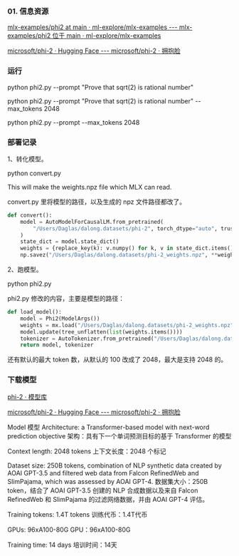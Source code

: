 ### 01. 信息资源

[mlx-examples/phi2 at main · ml-explore/mlx-examples --- mlx-examples/phi2 位于 main · ml-explore/mlx-examples](https://github.com/ml-explore/mlx-examples/tree/main/phi2)

[microsoft/phi-2 · Hugging Face --- microsoft/phi-2 · 拥抱脸](https://huggingface.co/microsoft/phi-2)

### 运行

python phi2.py --prompt "Prove that sqrt(2) is rational number"

python phi2.py --prompt "Prove that sqrt(2) is rational number" --max_tokens 2048

python phi2.py --prompt <your prompt here> --max_tokens 2048


### 部署记录

1、转化模型。

python convert.py

This will make the weights.npz file which MLX can read.

convert.py 里将模型的路径，以及生成的 npz 文件路径都改了。

```py
def convert():
    model = AutoModelForCausalLM.from_pretrained(
        "/Users/Daglas/dalong.datasets/phi-2", torch_dtype="auto", trust_remote_code=True
    )
    state_dict = model.state_dict()
    weights = {replace_key(k): v.numpy() for k, v in state_dict.items()}
    np.savez("/Users/Daglas/dalong.datasets/phi-2_weights.npz", **weights)
```

2、跑模型。

python phi2.py

phi2.py 修改的内容，主要是模型的路径：

```py
def load_model():
    model = Phi2(ModelArgs())
    weights = mx.load("/Users/Daglas/dalong.datasets/phi-2_weights.npz")
    model.update(tree_unflatten(list(weights.items())))
    tokenizer = AutoTokenizer.from_pretrained("/Users/Daglas/dalong.datasets/phi-2", trust_remote_code=True)
    return model, tokenizer
```

还有默认的最大 token 数，从默认的 100 改成了 2048，最大是支持 2048 的。


### 下载模型

[phi-2 · 模型库](https://www.modelscope.cn/models/mengzhao/phi-2/summary)

[microsoft/phi-2 · Hugging Face --- microsoft/phi-2 · 拥抱脸](https://huggingface.co/microsoft/phi-2)

Model  模型
Architecture: a Transformer-based model with next-word prediction objective
架构：具有下一个单词预测目标的基于 Transformer 的模型

Context length: 2048 tokens
上下文长度：2048 个标记

Dataset size: 250B tokens, combination of NLP synthetic data created by AOAI GPT-3.5 and filtered web data from Falcon RefinedWeb and SlimPajama, which was assessed by AOAI GPT-4.
数据集大小：250B token，结合了 AOAI GPT-3.5 创建的 NLP 合成数据以及来自 Falcon RefinedWeb 和 SlimPajama 的过滤网络数据，并由 AOAI GPT-4 评估。

Training tokens: 1.4T tokens
训练代币：1.4T代币

GPUs: 96xA100-80G GPU：96xA100-80G

Training time: 14 days
培训时间：14天